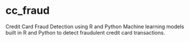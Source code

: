 # cc_fraud
Credit Card Fraud Detection using R and Python
Machine learning models built in R and Python to detect fraudulent credit card transactions.
